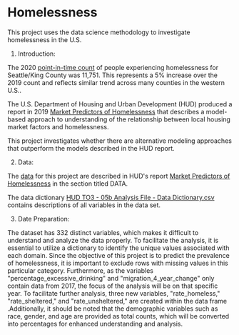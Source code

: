 # Homelessness
This project uses the data science methodology to investigate homelessness in the U.S.

1. Introduction: 

  The 2020 [point-in-time count](https://www.kingcounty.gov/elected/executive/constantine/news/release/2020/July/01-homeless-count.aspx) of people experiencing homelessness for Seattle/King County was 11,751. This represents a 5% increase over the 2019 count and reflects similar trend across many counties in the western U.S.. 
  
  The U.S. Department of Housing and Urban Development (HUD) produced a report in 2019 [Market Predictors of Homelessness](https://www.huduser.gov/portal/sites/default/files/pdf/Market-Predictors-of-Homelessness.pdf) that describes a model-based approach to understanding of the relationship between local housing market factors and homelessness. 
  
  This project investigates whether there are alternative modeling approaches that outperform the models described in the HUD report.

2. Data: 
  
  The [data](https://github.com/brian-fischer/DATA-3320/blob/main/homelessness/05b_analysis_file_update.csv) for this project are described in HUD's report [Market Predictors of Homelessness](https://www.huduser.gov/portal/sites/default/files/pdf/Market-Predictors-of-Homelessness.pdf) in the section titled DATA.

  The data dictionary [HUD TO3 - 05b Analysis File - Data Dictionary.csv](https://github.com/brian-fischer/DATA-3320/blob/main/homelessness/HUD%20TO3%20-%2005b%20Analysis%20File%20-%20Data%20-%20Dictionary.csv) contains descriptions of all variables in the data set.

3. Date Preparation:

The dataset has 332 distinct variables, which makes it difficult to understand and analyze the data properly. To facilitate the analysis, it is essential to utilize a dictionary to identify the unique values associated with each domain. Since the objective of this project is to predict the prevalence of homelessness, it is important to exclude rows with missing values in this particular category. Furthermore, as the variables "percentage_excessive_drinking" and "migration_4_year_change" only contain data from 2017, the focus of the analysis will be on that specific year. To facilitate further analysis, three new variables,  "rate_homeless," "rate_sheltered," and "rate_unsheltered," are created within the data frame .Additionally, it should be noted that the demographic variables such as race, gender, and age are provided as total counts, which will be converted into percentages for enhanced understanding and analysis.
